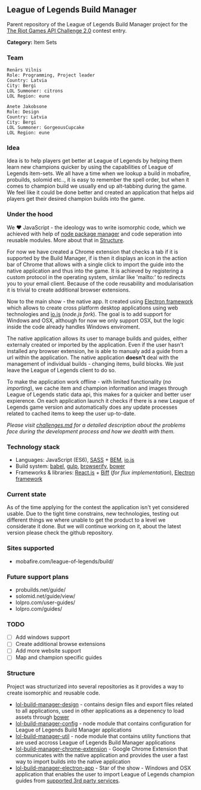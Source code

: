 ## League of Legends Build Manager

Parent repository of the League of Legends Build Manager project for the [The Riot Games API Challenge 2.0](https://developer.riotgames.com/discussion/announcements/show/2lxEyIcE) contest entry.

**Category:** Item Sets

### Team
```
Renārs Vilnis
Role: Programming, Project leader
Country: Latvia
City: Bergi
LOL Summoner: citrons
LOL Region: eune
```
```    
Anete Jakobsone
Role: Design
Country: Latvia
City: Bergi
LOL Summoner: GorgeousCupcake
LOL Region: eune
```

### Idea
Idea is to help players get better at League of Legends by helping them learn new champions quicker by using the capabilities of League of Legends item-sets. We all have a time when we lookup a build in mobafire, probuilds, solomid etc.., it is easy to remember the spell order, but when it comes to champion build we usually end up alt-tabbing during the game. We feel like it could be done better and created an application that helps aid players get their desired champion builds into the game.

### Under the hood
We ❤ JavaScript - the ideology was to write isomorphic code, which we achieved with help of [node package manager](https://www.npmjs.com/) and code seperation into reusable modules. More about that in [Structure](#structure).

For now we have created a Chrome extension that checks a tab if it is supported by the Build Manager, if is then it displays an icon in the action bar of Chrome that allows with a single click to import the guide into the native application and thus into the game. It is achieved by registering a custom protocol in the operating system, similar like 'mailto:' to redirects you to your email client. Because of the code reusability and modularisation it is trivial to create additional browser extensions.

Now to the main show - the native app. It created using [Electron framework](https://github.com/atom/electron) which allows to create cross platform desktop applications using web technologies and [io.js](https://iojs.org/) (*node.js fork*). The goal is to add support for Windows and OSX, although for now we only support OSX, but the logic inside the code already handles Windows enviroment.

The native application allows its user to manage builds and guides, either externaly created or imported by the application. Even if the user hasn't installed any browser extension, he is able to manualy add a guide from a url within the application. The native application **doesn't** deal with the management of individual builds - changing items, build blocks. We just leave the League of Legends client to do so.

To make the application work offline - with limited functionality (*no importing*), we cache item and champion information and images through League of Legends static data api, this makes for a quicker and better user expierence. On each application launch it checks if there is a new League of Legends game version and automatically does any update processes related to cached items to keep the user up-to-date.

*Please visit [challenges.md](challenges.md) for a detailed description about the problems face during the development process and how we dealth with them.*

### Technology stack
- Languages: JavaScript (ES6), [SASS](http://sass-lang.com/) + [BEM](https://en.bem.info/method/naming-convention/), [io.js](https://iojs.org/)
- Build system: [babel](http://babeljs.io/), [gulp](http://gulpjs.com/), [browserify](http://browserify.org/), [bower](http://bower.io/)
- Frameworks & libraries: [React.js](http://facebook.github.io/react/) + [Biff](https://github.com/FormidableLabs/biff) (*for flux implementation*), [Electron framework](https://github.com/atom/electron)

### Current state
As of the time applying for the contest the application isn't yet considered usable. Due to the tight time constrains, new technologies, testing out different things we where unable to get the product to a level we considerate it done. But we will continue working on it, about the latest version please check the github repository.

### Sites supported
- mobafire.com/league-of-legends/build/

### Future support plans
- probuilds.net/guide/
- solomid.net/guide/view/
- lolpro.com/user-guides/
- lolpro.com/guides/

### TODO
- [ ] Add windows support
- [ ] Create additional browse extensions
- [ ] Add more website support
- [ ] Map and champion specific guides

### Structure
Project was structurized into several repositories as it provides a way to create isomorphic and reusable code.

- [lol-build-manager-design](https://github.com/renarsvilnis/lol-build-manager-design) - contains design files and export files related to all applications, used in other applications as a depenency to load assets through [bower](http://bower.io/)
- [lol-build-manager-config](https://github.com/renarsvilnis/lol-build-manager-config) - node module that contains configuration for League of Legends Build Manager applications
- [lol-build-manager-util](https://github.com/renarsvilnis/lol-build-manager-util) - node module that contains utility functions that are used accross League of Legends Build Manager applications
- [lol-build-manager-chrome-extension](https://github.com/renarsvilnis/lol-build-manager-chrome-extension) - Google Chrome Extension that communicates with the native application and provides the user a fast way to import builds into the native application
- [lol-build-manager-electron-app](https://github.com/renarsvilnis/lol-build-manager-electron-app) - Star of the show - Windows and OSX application that enables the user to import League of Legends champion guides from [supported 3rd party services](https://github.com/renarsvilnis/lol-build-manager#supported-websites).


